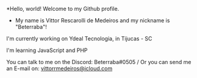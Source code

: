 *Hello, world! Welcome to my Github profile.
* My name is Vittor Rescarolli de Medeiros and my nickname is "Beterraba"!

I'm currently working on Ydeal Tecnologia, in Tijucas - SC 

I'm learning JavaScript and PHP

You can talk to me on the Discord: Beterraba#0505 / Or you can send me an E-mail on: vittorrmedeiros@icloud.com
